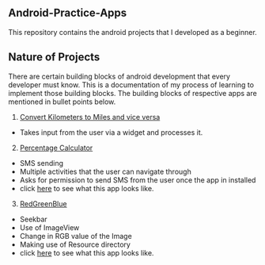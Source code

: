 ## Android-Practice-Apps
This repository contains the android projects that I developed as a beginner.

## Nature of Projects
There are certain building blocks of android development that every developer must know. This is a documentation of my process of learning to implement those building blocks. The building blocks of respective apps are mentioned in bullet points below.

1. [Convert Kilometers to Miles and vice versa](ConvertMilesToKm/ConvertMilesToKm)

- Takes input from the user via a widget and processes it.

2. [Percentage Calculator](percentage_calculator)

- SMS sending
- Multiple activities that the user can navigate through
- Asks for permission to send SMS from the user once the app in installed 
- click [here](percentage_calculator-converted.pdf) to see what this app looks like.

3. [RedGreenBlue](RedGreenBlue)

- Seekbar
- Use of ImageView
- Change in RGB value of the Image
- Making use of Resource directory
- click [here](RedGreenBlue.pdf) to see what this app looks like.


